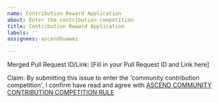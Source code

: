 ```yaml
---
name: Contribution Reward Application
about: Enter the contribution competition
title: Contribution Reward Application
labels: ''
assignees: ascendhuawei

---
```


Merged Pull Request ID/Link: [Fill in your Pull Request ID and Link here]

Claim: By submitting this issue to enter the 'community contribution competition', I confirm have read and agree with [ASCEND COMMUNITY CONTRIBUTION COMPETITION RULE](https://github.com/Ascend-Huawei/Community_Contribution_Reward/blob/main/ASCEND_COMMUNITY_CONTRIBUTION_COMPETITION_RULES.md)
